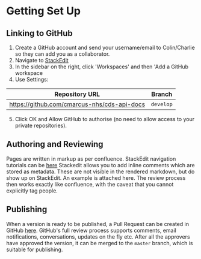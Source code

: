 
# Getting Set Up


## Linking to GitHub

 1. Create a GitHub account and send your username/email to Colin/Charlie so they can add you as a collaborator.
 2. Navigate to [StackEdit](https://stackedit.io/) 
 3. In the sidebar on the right, click 'Workspaces' and then 'Add a GitHub workspace
 4. Use Settings:
 
|Repository URL|Branch|
|--|--|
| https://github.com/cmarcus-nhs/cds-api-docs |`develop`  |

5. Click OK and Allow GitHub to authorise (no need to allow access to your private repositories).
 
 ## Authoring and Reviewing

Pages are written in markup as per confluence. StackEdit navigation tutorials can be [here](https://github.com/cmarcus-nhs/cds-api-docs/blob/develop/docs/stackedit/Stackedit%20Tutorial.md)
Stackedit allows you to add inline comments which are stored as metadata. These are not visible in the rendered markdown, but do show up on StackEdit. 
An example is attached here.
The review process then works exactly like confluence, with the caveat that you cannot explicitly tag people. 	  

## Publishing

When a version is ready to be published, a Pull Request can be created in GitHub [here](https://github.com/cmarcus-nhs/cds-api-docs/compare/master...develop). GitHub's full review process supports comments, email notifications, conversations, updates on the fly etc. After all the approvers have approved the version, it can be merged to the `master` branch, which is suitable for publishing.  


<!--stackedit_data:
eyJkaXNjdXNzaW9ucyI6eyJHaGdFRTBTSmZ1V3V0SmJ2Ijp7In
RleHQiOiJBbiBleGFtcGxlIGlzIGF0dGFjaGVkIGhlcmUuIiwi
c3RhcnQiOjg3NSwiZW5kIjo5MDN9fSwiY29tbWVudHMiOnsiTn
JReHlUdUJzUExEQW1hdiI6eyJkaXNjdXNzaW9uSWQiOiJHaGdF
RTBTSmZ1V3V0SmJ2Iiwic3ViIjoiZ2g6NjAyMjQ3NDgiLCJ0ZX
h0IjoiQ29saW4gQmF0ZXNvbiAtIENhbiB5b3UgcmV2aWV3IHRo
aXMgcGFnZSBwbGVhc2UiLCJjcmVhdGVkIjoxNTc5ODYxMDE5ND
A5fSwiUWlmNmVKQ0lycEM2U3BtMyI6eyJkaXNjdXNzaW9uSWQi
OiJHaGdFRTBTSmZ1V3V0SmJ2Iiwic3ViIjoiZ2g6NTQ4MDE1NT
UiLCJ0ZXh0IjoiTWFkZSBhIGNvdXBsZSBvZiBzbGlnaHQgbW9k
aWZpY2F0aW9ucyBAY21hcmN1cy1uaHMiLCJjcmVhdGVkIjoxNT
c5ODYxNjQzMDU3fX0sImhpc3RvcnkiOlstMjIwNTIyNDIxLC0x
OTMzMDEwNzI5LC0yOTU5Njc5NzUsLTU1Nzc0MDUwMiwtMTA1NT
k0NDUxXX0=
-->